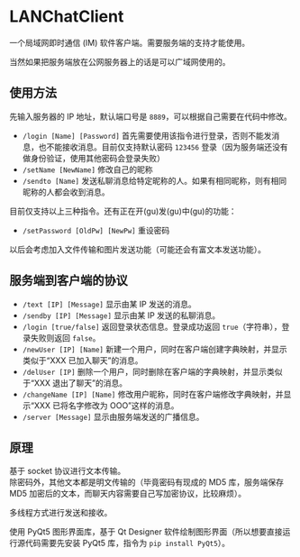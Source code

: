 # LANChatClient
一个局域网即时通信 (IM) 软件客户端。需要服务端的支持才能使用。

当然如果把服务端放在公网服务器上的话是可以广域网使用的。

## 使用方法
先输入服务器的 IP 地址，默认端口号是 `8889`，可以根据自己需要在代码中修改。

- `/login [Name] [Password]` 首先需要使用该指令进行登录，否则不能发消息，也不能接收消息。目前仅支持默认密码 `123456` 登录（因为服务端还没有做身份验证，使用其他密码会登录失败）
- `/setName [NewName]` 修改自己的昵称
- `/sendto [Name]` 发送私聊消息给特定昵称的人。如果有相同昵称，则有相同昵称的人都会收到消息。

目前仅支持以上三种指令。还有正在开(gu)发(gu)中(gu)的功能：
- `/setPassword [OldPw] [NewPw]` 重设密码

以后会考虑加入文件传输和图片发送功能（可能还会有富文本发送功能）。

## 服务端到客户端的协议
- `/text [IP] [Message]` 显示由某 IP 发送的消息。
- `/sendby [IP] [Message]` 显示由某 IP 发送的私聊消息。
- `/login [true/false]` 返回登录状态信息。登录成功返回 `true`（字符串），登录失败则返回 `false`。
- `/newUser [IP] [Name]` 新建一个用户，同时在客户端创建字典映射，并显示类似于“XXX 已加入聊天”的消息。
- `/delUser [IP]` 删除一个用户，同时删除在客户端的字典映射，并显示类似于“XXX 退出了聊天”的消息。
- `/changeName [IP] [Name]` 修改用户昵称，同时在客户端修改字典映射，并显示“XXX 已将名字修改为 OOO”这样的消息。
- `/server [Message]` 显示由服务端发送的广播信息。

## 原理
基于 socket 协议进行文本传输。  
除密码外，其他文本都是明文传输的（毕竟密码有现成的 MD5 库，服务端保存 MD5 加密后的文本，而聊天内容需要自己写加密协议，比较麻烦）。

多线程方式进行发送和接收。

使用 PyQt5 图形界面库，基于 Qt Designer 软件绘制图形界面（所以想要直接运行源代码需要先安装 PyQt5 库，指令为 `pip install PyQt5`）。
